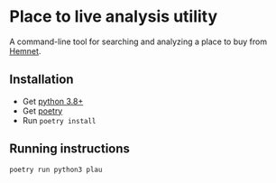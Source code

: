 # **P**lace to **l**ive **a**nalysis **u**tility

A command-line tool for searching and analyzing a place to buy from [Hemnet](https://www.hemnet.se).

## Installation

- Get [python 3.8+]()
- Get [poetry]()
- Run `poetry install`

## Running instructions

```sh
poetry run python3 plau
```
